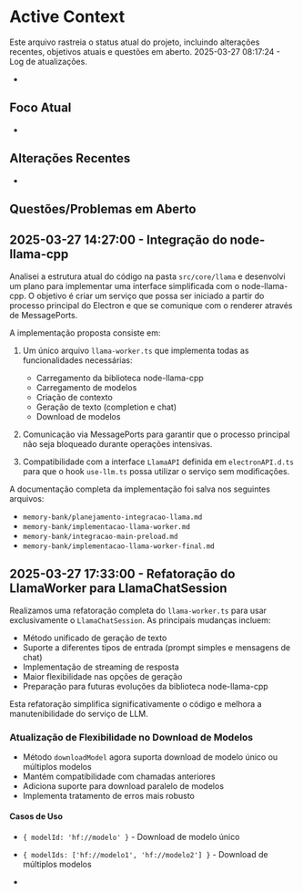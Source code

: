 # Active Context

Este arquivo rastreia o status atual do projeto, incluindo alterações recentes, objetivos atuais e questões em aberto.
2025-03-27 08:17:24 - Log de atualizações.

-

## Foco Atual

-

## Alterações Recentes

-

## Questões/Problemas em Aberto

## 2025-03-27 14:27:00 - Integração do node-llama-cpp

Analisei a estrutura atual do código na pasta `src/core/llama` e desenvolvi um plano para implementar uma interface simplificada com o node-llama-cpp. O objetivo é criar um serviço que possa ser iniciado a partir do processo principal do Electron e que se comunique com o renderer através de MessagePorts.

A implementação proposta consiste em:

1. Um único arquivo `llama-worker.ts` que implementa todas as funcionalidades necessárias:

   - Carregamento da biblioteca node-llama-cpp
   - Carregamento de modelos
   - Criação de contexto
   - Geração de texto (completion e chat)
   - Download de modelos

2. Comunicação via MessagePorts para garantir que o processo principal não seja bloqueado durante operações intensivas.

3. Compatibilidade com a interface `LlamaAPI` definida em `electronAPI.d.ts` para que o hook `use-llm.ts` possa utilizar o serviço sem modificações.

A documentação completa da implementação foi salva nos seguintes arquivos:

- `memory-bank/planejamento-integracao-llama.md`
- `memory-bank/implementacao-llama-worker.md`
- `memory-bank/integracao-main-preload.md`
- `memory-bank/implementacao-llama-worker-final.md`

## 2025-03-27 17:33:00 - Refatoração do LlamaWorker para LlamaChatSession

Realizamos uma refatoração completa do `llama-worker.ts` para usar exclusivamente o `LlamaChatSession`. As principais mudanças incluem:

- Método unificado de geração de texto
- Suporte a diferentes tipos de entrada (prompt simples e mensagens de chat)
- Implementação de streaming de resposta
- Maior flexibilidade nas opções de geração
- Preparação para futuras evoluções da biblioteca node-llama-cpp

Esta refatoração simplifica significativamente o código e melhora a manutenibilidade do serviço de LLM.

### Atualização de Flexibilidade no Download de Modelos

- Método `downloadModel` agora suporta download de modelo único ou múltiplos modelos
- Mantém compatibilidade com chamadas anteriores
- Adiciona suporte para download paralelo de modelos
- Implementa tratamento de erros mais robusto

#### Casos de Uso

- `{ modelId: 'hf://modelo' }` - Download de modelo único
- `{ modelIds: ['hf://modelo1', 'hf://modelo2'] }` - Download de múltiplos modelos

-
